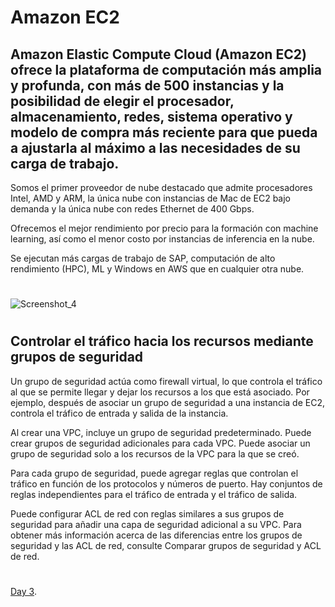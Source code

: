 

# Amazon EC2

## Amazon Elastic Compute Cloud (Amazon EC2) ofrece la plataforma de computación más amplia y profunda, con más de 500 instancias y la posibilidad de elegir el procesador, almacenamiento, redes, sistema operativo y modelo de compra más reciente para que pueda a ajustarla al máximo a las necesidades de su carga de trabajo.

Somos el primer proveedor de nube destacado que admite procesadores Intel, AMD y ARM, la única nube con instancias de Mac de EC2 bajo demanda y la única nube con redes Ethernet de 400 Gbps. 

Ofrecemos el mejor rendimiento por precio para la formación con machine learning, así como el menor costo por instancias de inferencia en la nube. 

Se ejecutan más cargas de trabajo de SAP, computación de alto rendimiento (HPC), ML y Windows en AWS que en cualquier otra nube.

#


![Screenshot_4](https://user-images.githubusercontent.com/105083569/174698348-c4223e9e-16d7-4d0e-a191-8b762b83f449.png)




#
#
## Controlar el tráfico hacia los recursos mediante grupos de seguridad

Un grupo de seguridad actúa como firewall virtual, lo que controla el tráfico al que se permite llegar y dejar los recursos a los que está asociado. Por ejemplo, después de asociar un grupo de seguridad a una instancia de EC2, controla el tráfico de entrada y salida de la instancia.

Al crear una VPC, incluye un grupo de seguridad predeterminado. Puede crear grupos de seguridad adicionales para cada VPC. Puede asociar un grupo de seguridad solo a los recursos de la VPC para la que se creó.

Para cada grupo de seguridad, puede agregar reglas que controlan el tráfico en función de los protocolos y números de puerto. Hay conjuntos de reglas independientes para el tráfico de entrada y el tráfico de salida.

Puede configurar ACL de red con reglas similares a sus grupos de seguridad para añadir una capa de seguridad adicional a su VPC. Para obtener más información acerca de las diferencias entre los grupos de seguridad y las ACL de red, consulte Comparar grupos de seguridad y ACL de red.












#
#
#
#
#

[Day 3](day03.md).  
